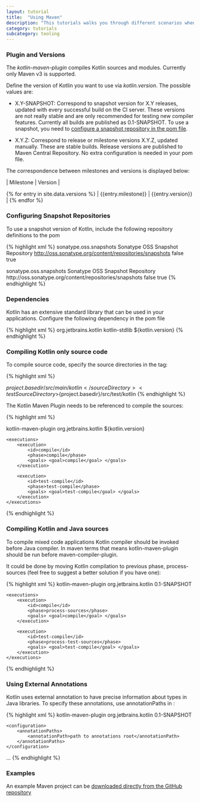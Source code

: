 ```yaml
---
layout: tutorial
title:  "Using Maven"
description: "This tutorials walks you through different scenarios when using Maven for building applications that contain Kotlin code"
category: tutorials
subcategory: tooling
---
```



### Plugin and Versions

The *kotlin-maven-plugin* compiles Kotlin sources and modules. Currently only Maven v3 is supported.

Define the version of Kotlin you want to use via *kotlin.version*. The possible values are:

* X.Y-SNAPSHOT: Correspond to snapshot version for X.Y releases, updated with every successful build on the CI server. These versions are not really stable and are
only recommended for testing new compiler features. Currently all builds are published as 0.1-SNAPSHOT. To use a snapshot, you need to [configure a snapshot repository
in the pom file](#configuring-snapshot-repositories).

* X.Y.Z: Correspond to release or milestone versions X.Y.Z, updated manually. These are stable builds. Release versions are published to Maven Central Repository. No extra configuration
is needed in your pom file.

The correspondence between milestones and versions is displayed below:

| Milestone | Version |

{% for entry in site.data.versions %}
| {{entry.milestone}} | {{entry.version}} |
{% endfor %}

### Configuring Snapshot Repositories

To use a snapshot version of Kotlin, include the following repository definitions to the pom

{% highlight xml %}
<repositories>
  <repository>
    <id>sonatype.oss.snapshots</id>
    <name>Sonatype OSS Snapshot Repository</name>
    <url>http://oss.sonatype.org/content/repositories/snapshots</url>
    <releases>
      <enabled>false</enabled>
    </releases>
    <snapshots>
      <enabled>true</enabled>
    </snapshots>
  </repository>
</repositories>

<pluginRepositories>
  <pluginRepository>
    <id>sonatype.oss.snapshots</id>
    <name>Sonatype OSS Snapshot Repository</name>
    <url>http://oss.sonatype.org/content/repositories/snapshots</url>
    <releases>
      <enabled>false</enabled>
    </releases>
    <snapshots>
      <enabled>true</enabled>
    </snapshots>
  </pluginRepository>
</pluginRepositories>
{% endhighlight %}

### Dependencies

Kotlin has an extensive standard library that can be used in your applications. Configure the following dependency in the pom file

{% highlight xml %}
<dependencies>
    <dependency>
        <groupId>org.jetbrains.kotlin</groupId>
        <artifactId>kotlin-stdlib</artifactId>
        <version>${kotlin.version}</version>
    </dependency>
</dependencies>
{% endhighlight %}

### Compiling Kotlin only source code

To compile source code, specify the source directories in the <build> tag:

{% highlight xml %}

<sourceDirectory>${project.basedir}/src/main/kotlin</sourceDirectory>
<testSourceDirectory>${project.basedir}/src/test/kotlin</testSourceDirectory>
{% endhighlight %}

The Kotlin Maven Plugin needs to be referenced to compile the sources:

{% highlight xml %}

<plugin>
    <artifactId>kotlin-maven-plugin</artifactId>
    <groupId>org.jetbrains.kotlin</groupId>
    <version>${kotlin.version}</version>

    <executions>
        <execution>
            <id>compile</id>
            <phase>compile</phase>
            <goals> <goal>compile</goal> </goals>
        </execution>

        <execution>
            <id>test-compile</id>
            <phase>test-compile</phase>
            <goals> <goal>test-compile</goal> </goals>
        </execution>
    </executions>
</plugin>
{% endhighlight %}

### Compiling Kotlin and Java sources

To compile mixed code applications Kotlin compiler should be invoked before Java compiler.
In maven terms that means kotlin-maven-plugin should be run before maven-compiler-plugin.

It could be done by moving Kotlin compilation to previous phase, process-sources (feel free to suggest a better solution if you have one):

{% highlight xml %}
<plugin>
    <artifactId>kotlin-maven-plugin</artifactId>
    <groupId>org.jetbrains.kotlin</groupId>
    <version>0.1-SNAPSHOT</version>

    <executions>
        <execution>
            <id>compile</id>
            <phase>process-sources</phase>
            <goals> <goal>compile</goal> </goals>
        </execution>

        <execution>
            <id>test-compile</id>
            <phase>process-test-sources</phase>
            <goals> <goal>test-compile</goal> </goals>
        </execution>
    </executions>
</plugin>
{% endhighlight %}

### Using External Annotations

Kotlin uses external annotation to have precise information about types in Java libraries. To specify these annotations, use annotationPaths in <configuration>:

{% highlight xml %}
<plugin>
    <artifactId>kotlin-maven-plugin</artifactId>
    <groupId>org.jetbrains.kotlin</groupId>
    <version>0.1-SNAPSHOT</version>

    <configuration>
        <annotationPaths>
            <annotationPath>path to annotations root</annotationPath>
        </annotationPaths>
    </configuration>

...
{% endhighlight %}

### Examples

An example Maven project can be [downloaded directly from the GitHub repository](https://github.com/JetBrains/kotlin-examples/archive/master/maven.zip)

